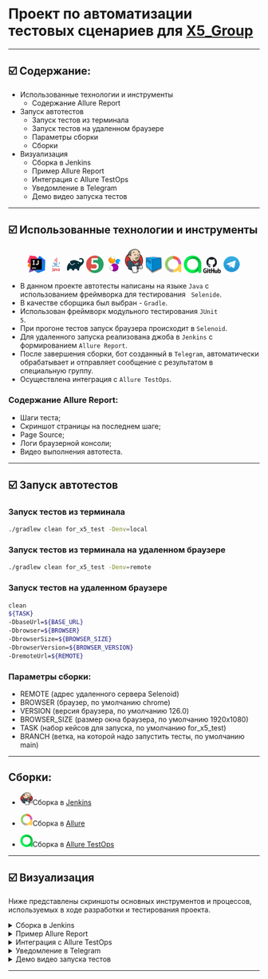 # Проект по автоматизации тестовых сценариев для <a href="https://www.x5.ru/ru"> X5_Group</a></h1>

****

## ☑️ Содержание:

- Использованные технологии и инструменты
    - Содержание Allure Report
- Запуск автотестов
    - Запуск тестов из терминала
    - Запуск тестов на удаленном браузере
    - Параметры сборки
    - Сборки
- Визуализация
    - Сборка в Jenkins
    - Пример Allure Report
    - Интеграция с Allure TestOps
    - Уведомление в Telegram
    - Демо видео запуска тестов

****

## ☑️ Использованные технологии и инструменты

<p align="center">
<a href="https://www.jetbrains.com/idea/"><img width="7%" title="IntelliJ IDEA" src="media/logo/IntelliJ_IDEA.png"></a>
<a href="https://www.java.com/"><img width="7%" title="Java" src="media/logo/Java.png"></a>
<a href="https://gradle.org/"><img width="7%" title="Gradle" src="media/logo/Gradle.png"></a>
<a href="https://junit.org/junit5/"><img width="7%" title="JUnit5" src="media/logo/JUnit5.png"></a>
<a href="https://selenide.org/"><img width="7%" title="Selenide" src="media/logo/Selenide.png"></a>
<a href="https://www.jenkins.io/"><img width="7%" title="Jenkins" src="media/logo/Jenkins.png"></a>
<a href="https://aerokube.com/selenoid/"><img width="7%" title="Selenoid" src="media/logo/Selenoid.png"></a>
<a href="https://allurereport.org/"><img width="7%" title="Allure Report" src="media/logo/AllureReports.png"></a>
<a href="https://qameta.io/"><img width="7%" title="Allure TestOps" src="media/logo/AllureTestOps.svg"></a>
<a href="https://github.com/"><img width="7%" title="GitHub" src="media/logo/GitHub.png"></a>
<a href="https://web.telegram.org/k/"><img width="7%" title="Telegram" src="media/logo/Telegram.png"></a>
</p>

- В данном проекте автотесты написаны на языке <code>Java</code> с использованием фреймворка для тестирования <code>
  Selenide</code>.
- В качестве сборщика был выбран - <code>Gradle</code>.
- Использован фреймворк модульного тестирования <code>JUnit 5</code>.
- При прогоне тестов запуск браузера происходит в <code>Selenoid</code>.
- Для удаленного запуска реализована джоба в <code>Jenkins</code> с формированием <code>Allure Report</code>.
- После завершения сборки, бот созданный в <code>Telegram</code>, автоматически обрабатывает и отправляет сообщение с
  результатом в специальную группу.
- Осуществлена интеграция с <code>Allure TestOps</code>.

### Содержание Allure Report:

- Шаги теста;
- Скриншот страницы на последнем шаге;
- Page Source;
- Логи браузерной консоли;
- Видео выполнения автотеста.

****

## ☑️ Запуск автотестов

### Запуск тестов из терминала

```bash
./gradlew clean for_x5_test -Denv=local
```

### Запуск тестов из терминала на удаленном браузере

```bash
./gradlew clean for_x5_test -Denv=remote
```

### Запуск тестов на удаленном браузере

```bash  
clean
${TASK}
-DbaseUrl=${BASE_URL}
-Dbrowser=${BROWSER}
-DbrowserSize=${BROWSER_SIZE}
-DbrowserVersion=${BROWSER_VERSION}
-DremoteUrl=${REMOTE}
```

### Параметры сборки:

- REMOTE (адрес удаленного сервера Selenoid)
- BROWSER (браузер, по умолчанию chrome)
- VERSION (версия браузера, по умолчанию 126.0)
- BROWSER_SIZE (размер окна браузера, по умолчанию 1920x1080)
- TASK (набор кейсов для запуска, по умолчанию for_x5_test)
- BRANCH (ветка, на которой надо запустить тесты, по умолчанию main)

****

## Сборки:

- <a id="jenkins"></a> <img alt="Jenkins" height="25" src="media/logo/Jenkins.png" width="25"/></a><a name="Сборка"></a>Сборка в [Jenkins](https://jenkins.autotests.cloud/job/X5_Group_14/)</a>

- <a id="Allure"></a> <img alt="Allure" height="25" src="media/logo/AllureReports.png" width="25"/></a><a name="Сборка"></a>Сборка в [Allure](https://jenkins.autotests.cloud/job/X5_Group_14/19/allure/)</a>

- <a id="Allure TestOps"></a> <img alt="Allure TestOps" height="25" src="media/logo/AllureTestOps.svg" width="25"/></a><a name="Сборка"></a>Сборка в [Allure TestOps](https://allure.autotests.cloud/project/1367/test-cases?treeId=0)</a>

****

## ☑️ Визуализация

Ниже представлены скриншоты основных инструментов и процессов, используемых в ходе разработки и тестирования проекта.
<details>
  <summary>Сборка в Jenkins</summary>
<p align="center">
<img width="100%" title="Jenkins" src="media/screenshots/Jenkins.png">
</p>
</details>

<details>
  <summary>Пример Allure Report</summary>

#### Превью

<p align="center">
<img width="100%" title="AllureReportPreview" src="media/screenshots/Allure.png">
</p>

#### Результат выполнения теста

<p align="center">
<img width="100%" title="AllureReport" src="media/screenshots/Allure Report.png"> 
</p>

</details>

<details>
  <summary>Интеграция с Allure TestOps</summary>
<p align="center">
<img width="100%" title="AllureTestOps" src="media/screenshots/TestOps.png">
</p>
</details>

<details>
  <summary>Уведомление в Telegram</summary>
<p align="center">
<img width="60%" title="Telegram" src="media/screenshots/Telegram.png">
</p>
</details>

<details>
  <summary>Демо видео запуска тестов</summary>
<p align="center">
  <img width="80%" title="Selenoid Video" src="media/video/Allure Report.gif">
</p>
</details>

****
